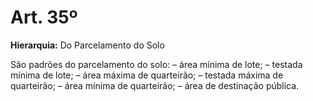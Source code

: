 # Art. 35º

**Hierarquia:** Do Parcelamento do Solo

São padrões do parcelamento do solo:
– área mínima de lote;
– testada mínima de lote;
– área máxima de quarteirão;
– testada máxima de quarteirão;
– área mínima de quarteirão;
– área de destinação pública.






